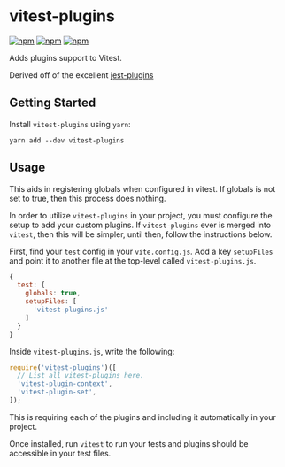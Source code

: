 # vitest-plugins

[![npm](https://img.shields.io/npm/v/vitest-plugins.svg)](https://www.npmjs.com/package/vitest-plugins)
[![npm](https://img.shields.io/npm/dt/vitest-plugins.svg)](https://www.npmjs.com/package/vitest-plugins)
[![npm](https://img.shields.io/npm/l/vitest-plugins.svg)](https://github.com/OutOfOrder/vitest-plugins/blob/master/LICENSE)

Adds plugins support to Vitest.

Derived off of the excellent [jest-plugins](https://github.com/negativetwelve/jest-plugins)

## Getting Started

Install `vitest-plugins` using `yarn`:

```shell
yarn add --dev vitest-plugins
```

## Usage

This aids in registering globals when configured in vitest. If globals is not set to true, then this process does
nothing.

In order to utilize `vitest-plugins` in your project, you must configure the setup to add your custom plugins.
If `vitest-plugins` ever is merged into `vitest`, then this will be simpler, until then, follow the instructions below.

First, find your `test` config in your `vite.config.js`. Add a key `setupFiles` and point it to another file at the
top-level called `vitest-plugins.js`.

```javascript
{
  test: {
    globals: true,
    setupFiles: [
      'vitest-plugins.js'
    ]
  }
}
```

Inside `vitest-plugins.js`, write the following:

```javascript
require('vitest-plugins')([
  // List all vitest-plugins here.
  'vitest-plugin-context',
  'vitest-plugin-set',
]);
```

This is requiring each of the plugins and including it automatically in your project.

Once installed, run `vitest` to run your tests and plugins should be accessible in your test files.
